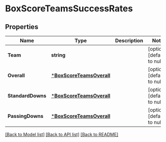 # BoxScoreTeamsSuccessRates

## Properties
Name | Type | Description | Notes
------------ | ------------- | ------------- | -------------
**Team** | **string** |  | [optional] [default to null]
**Overall** | [***BoxScoreTeamsOverall**](BoxScore_teams_overall.md) |  | [optional] [default to null]
**StandardDowns** | [***BoxScoreTeamsOverall**](BoxScore_teams_overall.md) |  | [optional] [default to null]
**PassingDowns** | [***BoxScoreTeamsOverall**](BoxScore_teams_overall.md) |  | [optional] [default to null]

[[Back to Model list]](../README.md#documentation-for-models) [[Back to API list]](../README.md#documentation-for-api-endpoints) [[Back to README]](../README.md)

